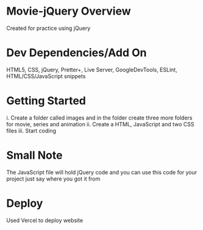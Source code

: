 # Movie-jQuery Overview
Created for practice using jQuery
# Dev Dependencies/Add On
HTML5, CSS, jQuery, Pretter+, Live Server, GoogleDevTools, ESLint, HTML/CSS/JavaScript snippets
# Getting Started
i. Create a folder called images and in the folder create three more folders for movie, series and animation
ii. Create a HTML, JavaScript and two CSS files
iii. Start coding
# Small Note
The JavaScript file will hold jQuery code and you can use this code for your project just say where you got it from
# Deploy
Used Vercel to deploy website
